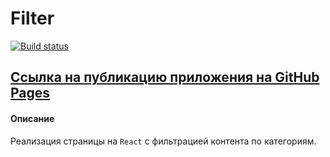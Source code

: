 # Filter

[![Build status](https://ci.appveyor.com/api/projects/status/2thyrqixnj4k90e7?svg=true)](https://ci.appveyor.com/project/AACMKT/ra-events-state-filter)

[Ссылка на публикацию приложения на GitHub Pages](https://aacmkt.github.io/ra-events-state_filter/)
---

#### Описание

Реализация страницы на `React` с фильтрацией контента по категориям.
